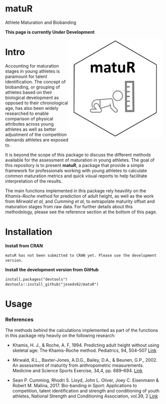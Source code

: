 # matuR
Athlete Maturation and Biobanding

**This page is currently Under Development**

<img src="man/matur_logo.PNG" align="right" width="300" />

# Intro
Accounting for maturation stages in young athletes is paramount for talent identification. The concept of biobanding, or grouping of athletes based on their biological development as opposed to their chronological age, has also been widely researched to enable comparison of physical attributes across young athletes as well as better adjustment of the competition demands athletes are exposed to. 
  
It is beyond the scope of this package to discuss the different methods available for the assessment of maturation in young athletes. The goal of this repository is to present **matuR**, a package that provide a simple framework for professionals working with young athletes to calculate common maturation metrics and quick visual reports to help facilitate interpretation of the results.

The main functions implemented in this package rely heavility on the *Khamis-Roche* method for prediction of adult height, as well as the work from *Mirwald et al,* and *Cumming et al*, to extrapolate maturity offset and maturation stages from raw data. For further details about this methodology, please see the reference section at the bottom of this page.

# Installation

**Install from CRAN**  
```
matuR has not been submitted to CRAN yet. Please use the development version.
```

**Install the development version from GitHub**  
```
install.packages("devtools")
devtools::install_github("josedv82/matuR")
```

# Usage

### References
The methods behind the calculations implemented as part of the functions in this package rely heavily on the following research:

* Khamis, H. J., & Roche, A. F, 1994. Predicting adult height without using skeletal age: The Khamis-Roche method. Pediatrics, 94, 504–507 [Link](https://pubmed.ncbi.nlm.nih.gov/7936860/)  

* Mirwald, R.L., Baxter-Jones, A.D.G., Bailey, D.A., & Beunen, G.P., 2002. An assessment of maturity from anthropometric measurements. Medicine and Science Sports Exercise, 34,4, pp. 689–694. [Link](https://pubmed.ncbi.nlm.nih.gov/11932580/)

* Sean P. Cumming, Rhodri S. Lloyd, John L. Oliver, Joey C. Eisenmann & Robert M. Malina, 2017. Bio-banding in Sport: Applications to competition, talent identification and strength and conditioning of youth athletes, National Strength and Conditioning Association, vol.39, 2 [Link](https://journals.lww.com/nsca-scj/Abstract/2017/04000/Bio_banding_in_Sport__Applications_to_Competition,.6.aspx)
